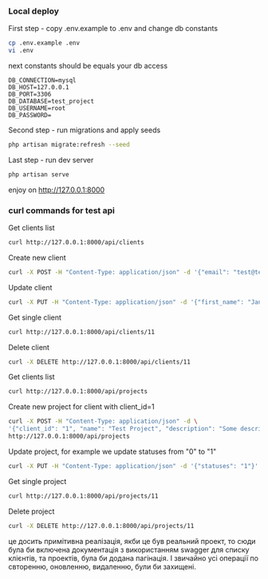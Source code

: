 ### Local deploy
First step - copy .env.example to .env and change db constants
```bash
cp .env.example .env
vi .env
```
next constants should be equals your db access
```
DB_CONNECTION=mysql
DB_HOST=127.0.0.1
DB_PORT=3306
DB_DATABASE=test_project
DB_USERNAME=root
DB_PASSWORD=
```

Second step - run migrations and apply seeds

```bash
php artisan migrate:refresh --seed
```

Last step - run dev server
```bash
php artisan serve
```

enjoy on http://127.0.0.1:8000

### curl commands for test api

Get clients list
```bash
curl http://127.0.0.1:8000/api/clients
```

Create new client
```bash
curl -X POST -H "Content-Type: application/json" -d '{"email": "test@test.com", "first_name": "John", "last_name": "Doe", "password": "demo"}' http://127.0.0.1:8000/api/clients
```

Update client
```bash
curl -X PUT -H "Content-Type: application/json" -d '{"first_name": "Jane"}' http://127.0.0.1:8000/api/clients/11
```

Get single client
```bash
curl http://127.0.0.1:8000/api/clients/11
```

Delete client
```bash
curl -X DELETE http://127.0.0.1:8000/api/clients/11
```



Get clients list
```bash
curl http://127.0.0.1:8000/api/projects
```

Create new project for client with client_id=1
```bash
curl -X POST -H "Content-Type: application/json" -d \
'{"client_id": "1", "name": "Test Project", "description": "Some description", "statuses": "0"}' \
http://127.0.0.1:8000/api/projects
```

Update project, for example we update statuses from "0" to "1"
```bash
curl -X PUT -H "Content-Type: application/json" -d '{"statuses": "1"}' http://127.0.0.1:8000/api/projects/11
```

Get single project
```bash
curl http://127.0.0.1:8000/api/projects/11
```

Delete project
```bash
curl -X DELETE http://127.0.0.1:8000/api/projects/11
```

це досить примітивна реалізація, якби це був реальний проект, то сюди була би включена документація з використанням swagger
для списку клієнтів, та проектів, була би додана пагінація. І звичайно усі операції по свторенню, оновленню, видаленню, були би захищені.
 


